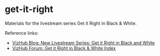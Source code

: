 # get-it-right
Materials for the livestream series Get it Right in Black &amp; White.

Reference links:
 * [VizHub Blog: New Livestream Series: Get it Right in Black and White](https://vizhub.com/blog/2021/02/20/new-livestream-series-get-it-right-in-black-and-white/)
 * [VizHub Forum: Get it Right in Black & White Index](https://vizhub.com/forum/t/about-the-get-it-right-in-black-white-category/110)

